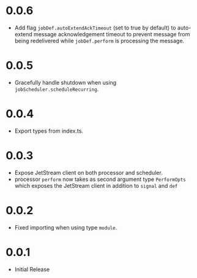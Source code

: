# 0.0.6

* Add flag `jobDef.autoExtendAckTimeout` (set to true by default) to auto-extend message acknowledgement timeout
  to prevent message from being redelivered while `jobDef.perform` is processing the message.

# 0.0.5

* Gracefully handle shutdown when using `jobScheduler.scheduleRecurring`.

# 0.0.4

* Export types from index.ts.

# 0.0.3

* Expose JetStream client on both processor and scheduler.
* processor `perform` now takes as second argument type `PerformOpts` which exposes the JetStream client in addition to `signal` and `def`

# 0.0.2

* Fixed importing when using type `module`.

# 0.0.1

* Initial Release
